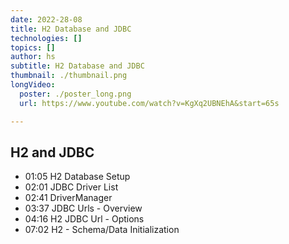 ```yaml
---
date: 2022-28-08
title: H2 Database and JDBC
technologies: []
topics: []
author: hs
subtitle: H2 Database and JDBC
thumbnail: ./thumbnail.png
longVideo:
  poster: ./poster_long.png
  url: https://www.youtube.com/watch?v=KgXq2UBNEhA&start=65s

---
```


## H2 and JDBC

- 01:05 H2 Database Setup
- 02:01 JDBC Driver List
- 02:41 DriverManager
- 03:37 JDBC Urls - Overview
- 04:16 H2 JDBC Url - Options
- 07:02 H2 - Schema/Data Initialization

